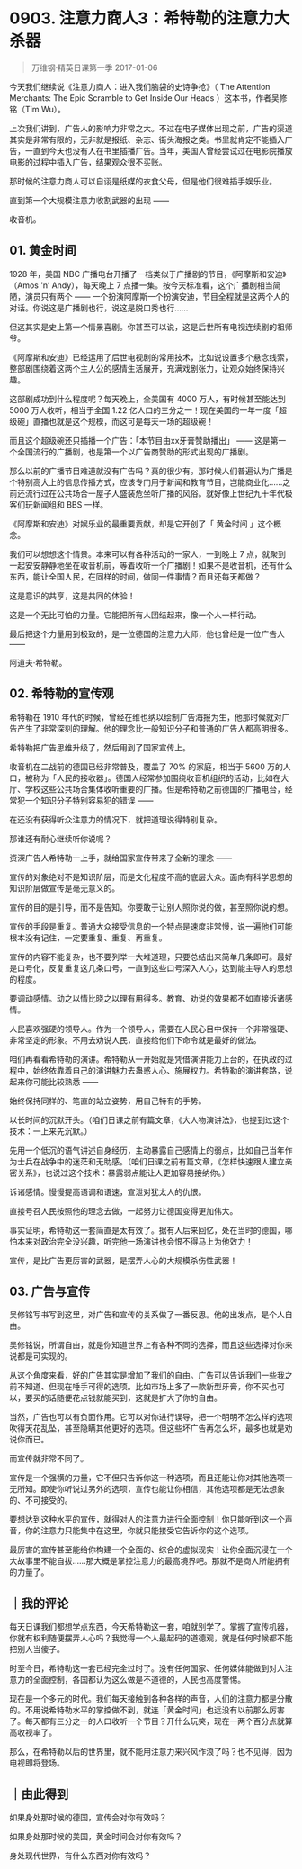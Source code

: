 # 0903. 注意力商人3：希特勒的注意力大杀器
> 万维钢·精英日课第一季
2017-01-06

今天我们继续说《注意力商人：进入我们脑袋的史诗争抢》（ The Attention Merchants: The Epic Scramble to Get Inside Our Heads ）这本书，作者吴修铭（Tim Wu）。

上次我们讲到，广告人的影响力非常之大。不过在电子媒体出现之前，广告的渠道其实是非常有限的，无非就是报纸、杂志、街头海报之类。书里就肯定不能插入广告，一直到今天也没有人在书里插播广告。当年，美国人曾经尝试过在电影院播放电影的过程中插入广告，结果观众很不买账。

那时候的注意力商人可以自诩是纸媒的衣食父母，但是他们很难插手娱乐业。

直到第一个大规模注意力收割武器的出现 —— 

收音机。 

## 01. 黄金时间

1928 年，美国 NBC 广播电台开播了一档类似于广播剧的节目，《阿摩斯和安迪》（Amos 'n’ Andy），每天晚上 7 点播一集。按今天标准看，这个广播剧相当简陋，演员只有两个 —— 一个扮演阿摩斯一个扮演安迪，节目全程就是这两个人的对话。你说这是广播剧也行，说这是脱口秀也行……

但这其实是史上第一个情景喜剧。你甚至可以说，这是后世所有电视连续剧的祖师爷。

《阿摩斯和安迪》已经运用了后世电视剧的常用技术，比如说设置多个悬念线索，整部剧围绕着这两个主人公的感情生活展开，充满戏剧张力，让观众始终保持兴趣。

这部剧成功到什么程度呢？每天晚上，全美国有 4000 万人，有时候甚至能达到 5000 万人收听，相当于全国 1.22 亿人口的三分之一！现在美国的一年一度「超级碗」直播也就是这个规模，而这可是每天一场的超级碗！

而且这个超级碗还只插播一个广告：「本节目由xx牙膏赞助播出」 —— 这是第一个全国流行的广播剧，也是第一个以广告商赞助的形式出现的广播剧。

那么以前的广播节目难道就没有广告吗？真的很少有。那时候人们普遍认为广播是个特别高大上的信息传播方式，应该专门用于新闻和教育节目，岂能商业化……之前还流行过在公共场合一屋子人盛装危坐听广播的风俗。就好像上世纪九十年代极客们玩新闻组和 BBS 一样。

《阿摩斯和安迪》对娱乐业的最重要贡献，却是它开创了「 黄金时间 」这个概念。

我们可以想想这个情景。本来可以有各种活动的一家人，一到晚上 7 点，就聚到一起安安静静地坐在收音机前，等着收听一个广播剧！如果不是收音机，还有什么东西，能让全国人民，在同样的时间，做同一件事情？而且还每天都做？

这是意识的共享，这是共同的体验！

这是一个无比可怕的力量。它能把所有人团结起来，像一个人一样行动。

最后把这个力量用到极致的，是一位德国的注意力大师，他也曾经是一位广告人 —— 

阿道夫·希特勒。

## 02. 希特勒的宣传观

希特勒在 1910 年代的时候，曾经在维也纳以绘制广告海报为生，他那时候就对广告产生了非常深刻的理解。他的理念比一般知识分子和普通的广告人都高明很多。

希特勒把广告思维升级了，然后用到了国家宣传上。

收音机在二战前的德国已经非常普及，覆盖了 70% 的家庭，相当于 5600 万的人口，被称为「人民的接收器」。德国人经常参加围绕收音机组织的活动，比如在大厅、学校这些公共场合集体收听重要的广播。但是希特勒之前德国的广播电台，经常犯一个知识分子特别容易犯的错误 ——

在还没有获得听众注意力的情况下，就把道理说得特别复杂。

那谁还有耐心继续听你说呢？

资深广告人希特勒一上手，就给国家宣传带来了全新的理念 —— 

宣传的对象绝对不是知识阶层，而是文化程度不高的底层大众。面向有科学思想的知识阶层做宣传是毫无意义的。

宣传的目的是引导，而不是告知。你要敢于让别人照你说的做，甚至照你说的想。

宣传的手段是重复。普通大众接受信息的一个特点是速度非常慢，说一遍他们可能根本没有记住，一定要重复、重复、再重复。

宣传的内容不能复杂，也不要列举一大堆道理，只要总结出来简单几条即可。最好是口号化，反复重复这几条口号，一直到这些口号深入人心，达到能主导人的思想的程度。

要调动感情。动之以情比晓之以理有用得多。教育、劝说的效果都不如直接诉诸感情。

人民喜欢强硬的领导人。作为一个领导人，需要在人民心目中保持一个非常强硬、非常坚定的形象。不用去劝说人民，直接给他们下命令就是最好的做法。

咱们再看看希特勒的演讲。希特勒从一开始就是凭借演讲能力上台的，在执政的过程中，始终依靠着自己的演讲魅力去蛊惑人心、施展权力。希特勒的演讲套路，说起来你可能比较熟悉 —— 

始终保持同样的、笔直的站立姿势，用自己特有的手势。

以长时间的沉默开头。（咱们日课之前有篇文章，《大人物演讲法》，也提到过这个技术：一上来先沉默。）

先用一个低沉的语气讲述自身经历，主动暴露自己感情上的弱点，比如自己当年作为士兵在战争中的迷茫和无助感。（咱们日课之前有篇文章，《怎样快速跟人建立亲密关系》，也说过这个技术：暴露弱点能让人更加容易接纳你。）

诉诸感情。慢慢提高语调和语速，宣泄对犹太人的仇恨。

直接号召人民按照他的理念去做，一起努力让德国变得更加伟大。

事实证明，希特勒这一套简直是太有效了。据有人后来回忆，处在当时的德国，哪怕本来对政治完全没兴趣，听完他一场演讲也会恨不得马上为他效力！

宣传，是比广告更厉害的武器，是摆弄人心的大规模杀伤性武器！ 

## 03. 广告与宣传

吴修铭写书写到这里，对广告和宣传的关系做了一番反思。他的出发点，是个人自由。

吴修铭说，所谓自由，就是你知道世界上有各种不同的选择，而且这些选择对你来说都是可实现的。

从这个角度来看，好的广告其实是增加了我们的自由。广告可以告诉我们一些我之前不知道、但现在唾手可得的选项。比如市场上多了一款新型牙膏，你不买也可以，要买的话随便花点钱就能买到，这就是扩大了你的自由。

当然，广告也可以有负面作用。它可以对你进行误导，把一个明明不怎么样的选项吹得天花乱坠，甚至隐瞒其他更好的选项。但这些坏广告再怎么坏，最多也就是劝说你而已。

而宣传就非常不同了。

宣传是一个强横的力量，它不但只告诉你这一种选项，而且还能让你对其他选项一无所知。即使你听说过另外的选项，宣传也能让你相信，其他选项都是无法想象的、不可接受的。

要想达到这种水平的宣传，就得对人的注意力进行全面控制！你只能听到这一个声音，你的注意力只能集中在这里，你就只能接受它告诉你的这个选项。

最厉害的宣传甚至能给你构建一个全面的、综合的虚拟现实！让你全面沉浸在一个大故事里不能自拔……那大概是掌控注意力的最高境界吧。那就不是商人所能拥有的力量了。 

## ｜我的评论

每天日课我们都想学点东西，今天希特勒这一套，咱就别学了。掌握了宣传机器，你就有权利随便摆弄人心吗？我觉得一个人最起码的道德观，就是任何时候都不能把别人当傻子。

时至今日，希特勒这一套已经完全过时了。没有任何国家、任何媒体能做到对人注意力的全面控制，各国都认为这么做是不道德的，人民也高度警惕。

现在是一个多元的时代。我们每天接触到各种各样的声音，人们的注意力都是分散的。不用说希特勒水平的掌控做不到，就连「黄金时间」也远没有以前那么厉害了。每天都有三分之一的人口收听一个节目？开什么玩笑，现在一两个百分点就算高收视率了。

那么，在希特勒以后的世界里，就不能用注意力来兴风作浪了吗？也不见得，因为电视即将登场。

## ｜由此得到

如果身处那时候的德国，宣传会对你有效吗？

如果身处那时候的美国，黄金时间会对你有效吗？

身处现代世界，有什么东西对你有效吗？


